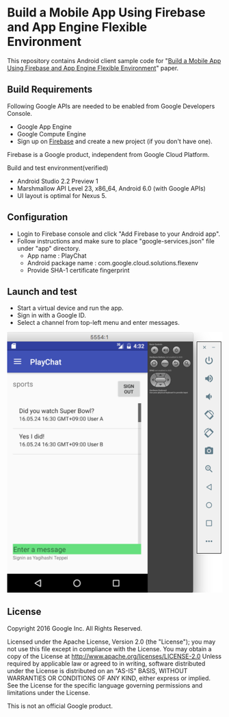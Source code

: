 # Build a Mobile App Using  Firebase and App Engine Flexible Environment
This repository contains Android client sample code for "[Build a Mobile App Using  Firebase and App Engine Flexible Environment](https://cloud.google.com/solutions/mobile/mobile-firebase-appengine-flexible)" paper.

## Build Requirements
Following Google APIs are needed to be enabled from Google Developers Console.
- Google App Engine
- Google Compute Engine
- Sign up on [Firebase](https://firebase.corp.google.com/) and create a new project (if you don't have one).

Firebase is a Google product, independent from Google Cloud Platform.

Build and test environment(verified)
- Android Studio 2.2 Preview 1
- Marshmallow API Level 23, x86_64, Android 6.0 (with Google APIs)
- UI layout is optimal for Nexus 5.


## Configuration

- Login to Firebase console and click "Add Firebase to your Android app".
- Follow instructions and make sure to place "google-services.json" file under "app" directory.
  - App name : PlayChat
  - Android package name : com.google.cloud.solutions.flexenv
  - Provide SHA-1 certificate fingerprint

## Launch and test
- Start a virtual device and run the app.
- Sign in with a Google ID.
- Select a channel from top-left menu and enter messages.

![Nexus 5](./nexus5.png)


## License
 Copyright 2016 Google Inc. All Rights Reserved.

 Licensed under the Apache License, Version 2.0 (the "License"); you may not use this file except in compliance with the License. You may obtain a copy of the License at
      http://www.apache.org/licenses/LICENSE-2.0
Unless required by applicable law or agreed to in writing, software distributed under the License is distributed on an "AS-IS" BASIS, WITHOUT WARRANTIES OR CONDITIONS OF ANY KIND, either express or implied.  See the License for the specific language governing permissions and limitations under the License.

This is not an official Google product.
